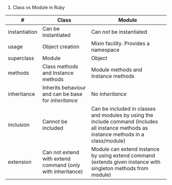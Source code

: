 1. Class vs Module in Ruby

|              #              |               Class                 |                       Module               |
|-----------------------------|------------------------------------ |--------------------------------------------|
|        instantiation        |         Can be instantiated         |           Can *not* be instantiated        |
|            usage            |           Object creation           |     Mixin facility. Provides a namespace   |
|           superclass        |               Module                |                   Object                   |
|             methods         |Class methods and Instance methods   |     Module methods and Instance methods    |
|           inheritance       | Inherits behaviour and can be base for _inheritance_|       No _inheritance_     |
|           inclusion         |         Cannot be included          | Can be included in classes and modules by using the include command (includes all instance methods as instance methods in a class/module)|
|           extension         |Can not extend with extend command (only with inheritance)| Module can extend instance by using extend command (extends given instance with singleton methods from module)|

